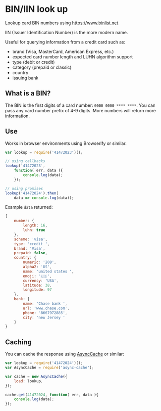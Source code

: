 # BIN/IIN look up

Lookup card BIN numbers using https://www.binlist.net

IIN (Issuer Identification Number) is the more modern name.

Useful for querying information from a credit card such as:

- brand (Visa, MasterCard, American Express, etc.)
- expected card number length and LUHN algorithm support
- type (debit or credit)
- category (prepaid or classic)
- country
- issuing bank

## What is a BIN?

The BIN is the first digits of a card number: `0000 0000 **** ****`. You can
pass any card number prefix of 4-9 digits. More numbers will return more
information.

## Use

Works in browser environments using Browserify or similar.

```js
var lookup = require('41472023')();

// using callbacks
lookup('41472023',
	function( err, data ){
		console.log(data);
	});

// using promises
lookup('41472024').then(
	data => console.log(data));
```

Example `data` returned:

```js
{
	number: {
		length: 16,
		luhn: true
	},
	scheme: 'visa',
	type: 'credit ',
	brand: 'Visa',
	prepaid: false,
	country: {
		numeric: '208',
		alpha2: 'US',
		name: 'united states ',
		emoji: '🇺🇸',
		currency: 'USA',
		latitude: 38,
		longitude: 97
	},
	bank: {
		name: 'Chase bank ',
		url: 'www.chase.com',
		phone: '8667972885',
		city: 'new Jersey '
	}
}
```

## Caching

You can cache the response using [AsyncCache](https://www.npmjs.com/package/async-cache)
or similar:

```js
var lookup = require('41472024')();
var AsyncCache = require('async-cache');

var cache = new AsyncCache({
	load: lookup,
});

cache.get(41472024, function( err, data ){
	console.log(data);
});
```
